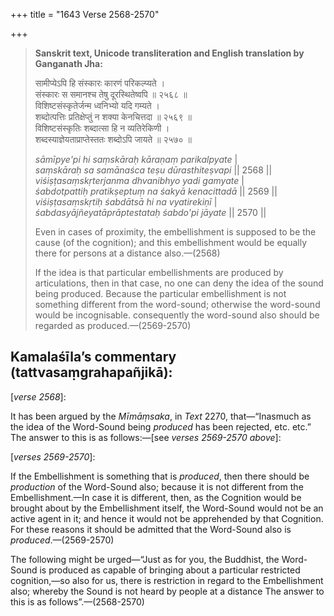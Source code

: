 +++
title = "1643 Verse 2568-2570"

+++
> **Sanskrit text, Unicode transliteration and English translation by Ganganath Jha:** 
>
> सामीप्येऽपि हि संस्कारः कारणं परिकल्प्यते ।  
> संस्कारः स समानश्च तेषु दूरस्थितेष्वपि ॥ २५६८ ॥  
> विशिष्टसंस्कृतेर्जन्म ध्वनिभ्यो यदि गम्यते ।  
> शब्दोत्पत्तिः प्रतिक्षेप्तुं न शक्या केनचित्तदा ॥ २५६९ ॥  
> विशिष्टसंस्कृतिः शब्दात्सा हि न व्यतिरेकिणी ।  
> शब्दस्याज्ञेयताप्राप्तेस्ततः शब्दोऽपि जायते ॥ २५७० ॥ 
>
> *sāmīpye'pi hi saṃskāraḥ kāraṇaṃ parikalpyate* \|  
> *saṃskāraḥ sa samānaśca teṣu dūrasthiteṣvapi* \|\| 2568 \|\|  
> *viśiṣṭasaṃskṛterjanma dhvanibhyo yadi gamyate* \|  
> *śabdotpattiḥ pratikṣeptuṃ na śakyā kenacittadā* \|\| 2569 \|\|  
> *viśiṣṭasaṃskṛtiḥ śabdātsā hi na vyatirekiṇī* \|  
> *śabdasyājñeyatāprāptestataḥ śabdo'pi jāyate* \|\| 2570 \|\| 
>
> Even in cases of proximity, the embellishment is supposed to be the cause (of the cognition); and this embellishment would be equally there for persons at a distance also.—(2568) 
>
> If the idea is that particular embellishments are produced by articulations, then in that case, no one can deny the idea of the sound being produced. Because the particular embellishment is not something different from the word-sound; otherwise the word-sound would be incognisable. consequently the word-sound also should be regarded as produced.—(2569-2570)



## Kamalaśīla’s commentary (tattvasaṃgrahapañjikā):

[*verse 2568*]:

It has been argued by the *Mīmāṃsaka*, in *Text* 2270, that—“Inasmuch as the idea of the Word-Sound being *produced* has been rejected, etc. etc.” The answer to this is as follows:—[see *verses 2569-2570 above*]:

[*verses 2569-2570*]:

If the Embellishment is something that is *produced*, then there should be *production* of the Word-Sound also; because it is not different from the Embellishment.—In case it is different, then, as the Cognition would be brought about by the Embellishment itself, the Word-Sound would not be an active agent in it; and hence it would not be apprehended by that Cognition. For these reasons it should be admitted that the Word-Sound also is *produced*.—(2569-2570)

The following might be urged—“Just as for you, the Buddhist, the Word-Sound is produced as capable of bringing about a particular restricted cognition,—so also for us, there is restriction in regard to the Embellishment also; whereby the Sound is not heard by people at a distance The answer to this is as follows”.—(2568-2570)


